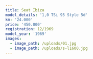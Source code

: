 ```yaml
---
title: Seat Ibiza
model_details: '1,0 TSi 95 Style 5d'
km: '24.000'
price: '450.000'
registration: 12/1969
model_year: '1969'
images:
  - image_path: /uploads/01.jpg
  - image_path: /uploads/s-l1600.jpg
---
```


